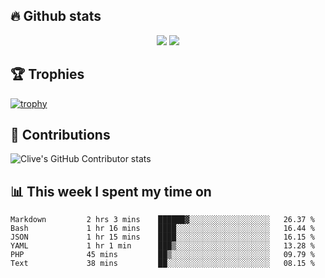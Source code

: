 ## &#128293; Github stats

<!-- GitHub Readme Streak Stats - https://github.com/DenverCoder1/github-readme-streak-stats -->
<p align="center">

<picture>
  <source 
    srcset="https://github-readme-stats.vercel.app/api?username=clivewalkden&count_private=true&show_icons=true&theme=darcula"
    media="(prefers-color-scheme: dark)"
  />
  <source
    srcset="https://github-readme-stats.vercel.app/api?username=clivewalkden&count_private=true&show_icons=true&theme=calm"
    media="(prefers-color-scheme: light), (prefers-color-scheme: no-preference)"
  />
  <img src="https://github-readme-stats.vercel.app/api?username=clivewalkden&count_private=true&show_icons=true&theme=darcula" />
</picture>

<a href="https://git.io/streak-stats" target="_blank">
  <img src="http://github-readme-streak-stats.herokuapp.com?user=clivewalkden&theme=darcula&date_format=j%20M%5B%20Y%5D" />
</a>

</p>

## &#127942; Trophies
[![trophy](https://github-profile-trophy.vercel.app/?username=clivewalkden&theme=onedark)](https://github.com/clivewalkden/github-profile-trophy)

## &#129309; Contributions
![Clive's GitHub Contributor stats](https://github-contributor-stats.vercel.app/api?username=clivewalkden)

## &#128202; This week I spent my time on
<!--START_SECTION:waka-->

```text
Markdown         2 hrs 3 mins    ██████▓░░░░░░░░░░░░░░░░░░   26.37 %
Bash             1 hr 16 mins    ████░░░░░░░░░░░░░░░░░░░░░   16.44 %
JSON             1 hr 15 mins    ████░░░░░░░░░░░░░░░░░░░░░   16.15 %
YAML             1 hr 1 min      ███▒░░░░░░░░░░░░░░░░░░░░░   13.28 %
PHP              45 mins         ██▒░░░░░░░░░░░░░░░░░░░░░░   09.79 %
Text             38 mins         ██░░░░░░░░░░░░░░░░░░░░░░░   08.15 %
```

<!--END_SECTION:waka-->
